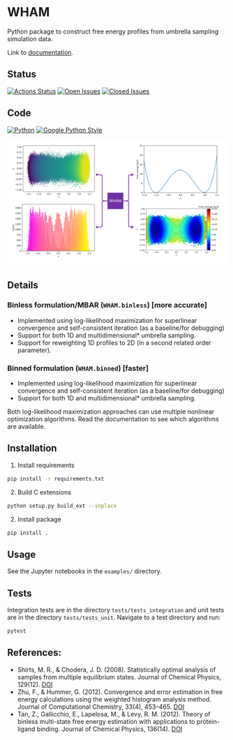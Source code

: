 # WHAM

Python package to construct free energy profiles from umbrella sampling simulation data.

Link to [documentation](https://apallath.github.io/WHAM).

## Status

[![Actions Status](https://img.shields.io/github/workflow/status/apallath/WHAM/build_test_WHAM)](https://github.com/apallath/WHAM/actions)
[![Open Issues](https://img.shields.io/github/issues-raw/apallath/WHAM)](https://github.com/apallath/WHAM/issues)
[![Closed Issues](https://img.shields.io/github/issues-closed-raw/apallath/WHAM)](https://github.com/apallath/WHAM/issues)

## Code

[![Python](https://img.shields.io/github/languages/top/apallath/WHAM)](https://www.python.org/downloads/release/python-370/)
[![Google Python Style](https://img.shields.io/badge/Code%20Style-Google%20Python%20Style-brightgreen)](https://google.github.io/styleguide/pyguide.html)

![](wham.svg)

## Details

### Binless formulation/MBAR (`WHAM.binless`) [more accurate]
- Implemented using log-likelihood maximization for superlinear convergence and self-consistent iteration (as a baseline/for debugging)
- Support for both 1D and multidimensional* umbrella sampling.
- Support for reweighting 1D profiles to 2D (in a second related order parameter).

### Binned formulation (`WHAM.binned`) [faster]
- Implemented using log-likelihood maximization for superlinear convergence and self-consistent iteration (as a baseline/for debugging)
- Support for both 1D and multidimensional* umbrella sampling.

Both log-likelihood maximization approaches can use multiple nonlinear optimization algorithms. Read the documentation to see which algorithms are available.

## Installation

1. Install requirements

```sh
pip install -r requirements.txt
```

2. Build C extensions

```sh
python setup.py build_ext --inplace
```

2. Install package

```sh
pip install .
```

## Usage

See the Jupyter notebooks in the `examples/` directory.

## Tests
Integration tests are in the directory `tests/tests_integration` and unit tests are in the directory `tests/tests_unit`. Navigate to a test directory and run:

```sh
pytest
```

## References:
- Shirts, M. R., & Chodera, J. D. (2008). Statistically optimal analysis of samples from multiple equilibrium states. Journal of Chemical Physics, 129(12). [DOI](https://doi.org/10.1063/1.2978177)
- Zhu, F., & Hummer, G. (2012). Convergence and error estimation in free energy calculations using the weighted histogram analysis method. Journal of Computational Chemistry, 33(4), 453–465. [DOI](https://doi.org/10.1002/jcc.21989)
- Tan, Z., Gallicchio, E., Lapelosa, M., & Levy, R. M. (2012). Theory of binless multi-state free energy estimation with applications to protein-ligand binding. Journal of Chemical Physics, 136(14). [DOI](https://doi.org/10.1063/1.3701175)

